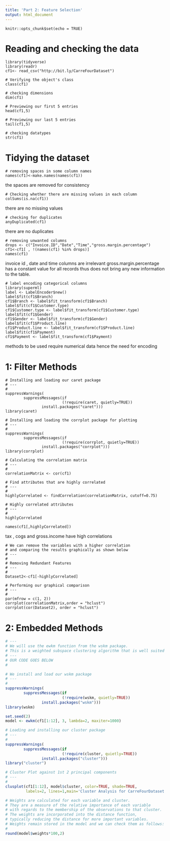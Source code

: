 ```yaml
---
title: 'Part 2: Feature Selection'
output: html_document
---
```


```{r setup, include=FALSE}
knitr::opts_chunk$set(echo = TRUE)
```

# Reading and checking the data

```{r}
library(tidyverse)
library(readr)
cf1<- read_csv("http://bit.ly/CarreFourDataset")
```
```{r}
# Verifying the object's class
class(cf1)
```
```{r}
# checking dimensions
dim(cf1)
```
```{r}
# Previewing our first 5 entries
head(cf1,5) 
```
```{r}
# Previewing our last 5 entries
tail(cf1,5) 
```
```{r}
# checking datatypes
str(cf1)
```
# Tidying the dataset
```{r}
# removing spaces in some column names
names(cf1)<-make.names(names(cf1))
```
the spaces are removed for consistency
```{r}
# Checking whether there are missing values in each column
colSums(is.na(cf1))
```
there are no missing values
```{r}
# checking for duplicates
anyDuplicated(cf1)
```
there are no duplicates
```{r}
# removing unwanted columns
drops <- c("Invoice.ID","Date","Time","gross.margin.percentage")
cf1<-cf1[ , !(names(cf1) %in% drops)]
names(cf1)
```
invoice id , date and time columns are irrelevant gross.margin.percentage has a constant value for all records thus does not bring any new information to the table.
```{r}
# label encoding categorical columns
library(superml)
label <- LabelEncoder$new()
label$fit(cf1$Branch)
cf1$Branch <- label$fit_transform(cf1$Branch)
label$fit(cf1$Customer.type)
cf1$Customer.type <- label$fit_transform(cf1$Customer.type)
label$fit(cf1$Gender)
cf1$Gender <- label$fit_transform(cf1$Gender)
label$fit(cf1$Product.line)
cf1$Product.line <- label$fit_transform(cf1$Product.line)
label$fit(cf1$Payment)
cf1$Payment <- label$fit_transform(cf1$Payment)
```
methods to be used require numerical data hence the need for encoding

# 1: Filter Methods
```{r}
# Installing and loading our caret package
# ---
# 
suppressWarnings(
        suppressMessages(if
                         (!require(caret, quietly=TRUE))
                install.packages("caret")))
library(caret)

# Installing and loading the corrplot package for plotting
# ---
# 
suppressWarnings(
        suppressMessages(if
                         (!require(corrplot, quietly=TRUE))
                install.packages("corrplot")))
library(corrplot)

```
```{r}
# Calculating the correlation matrix
# ---
#
correlationMatrix <- cor(cf1)

# Find attributes that are highly correlated
# ---
#
highlyCorrelated <- findCorrelation(correlationMatrix, cutoff=0.75)

# Highly correlated attributes
# ---
# 
highlyCorrelated

names(cf1[,highlyCorrelated])

```
tax , cogs and gross.income have high correlations
```{r}
# We can remove the variables with a higher correlation 
# and comparing the results graphically as shown below
# ---
# 
# Removing Redundant Features 
# ---
# 
Dataset2<-cf1[-highlyCorrelated]

# Performing our graphical comparison
# ---
# 
par(mfrow = c(1, 2))
corrplot(correlationMatrix,order = "hclust")
corrplot(cor(Dataset2), order = "hclust")

```

# 2: Embedded Methods
```R
# ---
# We will use the ewkm function from the wskm package.
# This is a weighted subspace clustering algorithm that is well suited to very high dimensional data.
# ---
# OUR CODE GOES BELOW
# 

# We install and load our wskm package
# ---
#
suppressWarnings(
        suppressMessages(if
                         (!require(wskm, quietly=TRUE))
                install.packages("wskm")))
library(wskm)

set.seed(2)
model <- ewkm(cf1[1:12], 3, lambda=2, maxiter=1000)

```


```R
# Loading and installing our cluster package
# ---
#
suppressWarnings(
        suppressMessages(if
                         (!require(cluster, quietly=TRUE))
                install.packages("cluster")))
library("cluster")

# Cluster Plot against 1st 2 principal components
# ---
#
clusplot(cf1[1:12], model$cluster, color=TRUE, shade=TRUE,
         labels=2, lines=1,main='Cluster Analysis for CarreFourDataset')

```


```R
# Weights are calculated for each variable and cluster. 
# They are a measure of the relative importance of each variable 
# with regards to the membership of the observations to that cluster. 
# The weights are incorporated into the distance function, 
# typically reducing the distance for more important variables.
# Weights remain stored in the model and we can check them as follows:
# 
round(model$weights*100,2)
```
